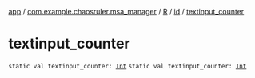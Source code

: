 [app](../../../index.md) / [com.example.chaosruler.msa_manager](../../index.md) / [R](../index.md) / [id](index.md) / [textinput_counter](.)

# textinput_counter

`static val textinput_counter: `[`Int`](https://kotlinlang.org/api/latest/jvm/stdlib/kotlin/-int/index.html)
`static val textinput_counter: `[`Int`](https://kotlinlang.org/api/latest/jvm/stdlib/kotlin/-int/index.html)